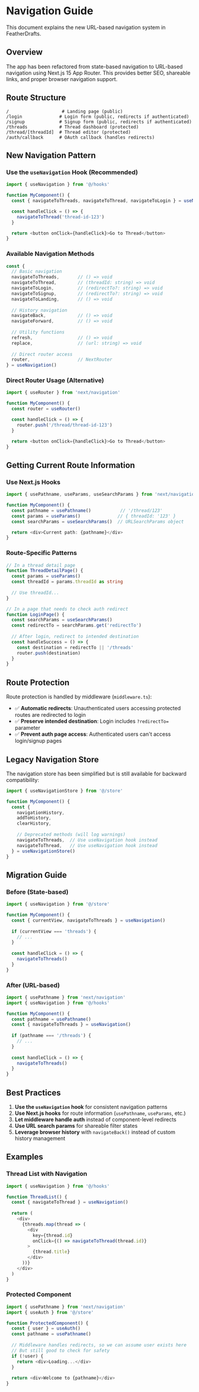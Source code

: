 # Navigation Guide

This document explains the new URL-based navigation system in FeatherDrafts.

## Overview

The app has been refactored from state-based navigation to URL-based navigation using Next.js 15 App Router. This provides better SEO, shareable links, and proper browser navigation support.

## Route Structure

```
/                    # Landing page (public)
/login              # Login form (public, redirects if authenticated)  
/signup             # Signup form (public, redirects if authenticated)
/threads            # Thread dashboard (protected)
/thread/[threadId]  # Thread editor (protected)
/auth/callback      # OAuth callback (handles redirects)
```

## New Navigation Pattern

### Use the `useNavigation` Hook (Recommended)

```typescript
import { useNavigation } from '@/hooks'

function MyComponent() {
  const { navigateToThreads, navigateToThread, navigateToLogin } = useNavigation()

  const handleClick = () => {
    navigateToThread('thread-id-123')
  }

  return <button onClick={handleClick}>Go to Thread</button>
}
```

### Available Navigation Methods

```typescript
const {
  // Basic navigation
  navigateToThreads,       // () => void
  navigateToThread,        // (threadId: string) => void
  navigateToLogin,         // (redirectTo?: string) => void
  navigateToSignup,        // (redirectTo?: string) => void
  navigateToLanding,       // () => void
  
  // History navigation
  navigateBack,            // () => void
  navigateForward,         // () => void
  
  // Utility functions
  refresh,                 // () => void
  replace,                 // (url: string) => void
  
  // Direct router access
  router,                  // NextRouter
} = useNavigation()
```

### Direct Router Usage (Alternative)

```typescript
import { useRouter } from 'next/navigation'

function MyComponent() {
  const router = useRouter()

  const handleClick = () => {
    router.push('/thread/thread-id-123')
  }

  return <button onClick={handleClick}>Go to Thread</button>
}
```

## Getting Current Route Information

### Use Next.js Hooks

```typescript
import { usePathname, useParams, useSearchParams } from 'next/navigation'

function MyComponent() {
  const pathname = usePathname()           // '/thread/123'
  const params = useParams()              // { threadId: '123' }
  const searchParams = useSearchParams()  // URLSearchParams object

  return <div>Current path: {pathname}</div>
}
```

### Route-Specific Patterns

```typescript
// In a thread detail page
function ThreadDetailPage() {
  const params = useParams()
  const threadId = params.threadId as string
  
  // Use threadId...
}

// In a page that needs to check auth redirect
function LoginPage() {
  const searchParams = useSearchParams()
  const redirectTo = searchParams.get('redirectTo')
  
  // After login, redirect to intended destination
  const handleSuccess = () => {
    const destination = redirectTo || '/threads'
    router.push(destination)
  }
}
```

## Route Protection

Route protection is handled by middleware (`middleware.ts`):

- ✅ **Automatic redirects**: Unauthenticated users accessing protected routes are redirected to login
- ✅ **Preserve intended destination**: Login includes `?redirectTo=` parameter
- ✅ **Prevent auth page access**: Authenticated users can't access login/signup pages

## Legacy Navigation Store

The navigation store has been simplified but is still available for backward compatibility:

```typescript
import { useNavigationStore } from '@/store'

function MyComponent() {
  const { 
    navigationHistory,
    addToHistory,
    clearHistory,
    
    // Deprecated methods (will log warnings)
    navigateToThreads,  // Use useNavigation hook instead
    navigateToThread,   // Use useNavigation hook instead
  } = useNavigationStore()
}
```

## Migration Guide

### Before (State-based)

```typescript
import { useNavigation } from '@/store'

function MyComponent() {
  const { currentView, navigateToThreads } = useNavigation()
  
  if (currentView === 'threads') {
    // ...
  }
  
  const handleClick = () => {
    navigateToThreads()
  }
}
```

### After (URL-based)

```typescript
import { usePathname } from 'next/navigation'
import { useNavigation } from '@/hooks'

function MyComponent() {
  const pathname = usePathname()
  const { navigateToThreads } = useNavigation()
  
  if (pathname === '/threads') {
    // ...
  }
  
  const handleClick = () => {
    navigateToThreads()
  }
}
```

## Best Practices

1. **Use the `useNavigation` hook** for consistent navigation patterns
2. **Use Next.js hooks** for route information (`usePathname`, `useParams`, etc.)
3. **Let middleware handle auth** instead of component-level redirects
4. **Use URL search params** for shareable filter states
5. **Leverage browser history** with `navigateBack()` instead of custom history management

## Examples

### Thread List with Navigation

```typescript
import { useNavigation } from '@/hooks'

function ThreadList() {
  const { navigateToThread } = useNavigation()
  
  return (
    <div>
      {threads.map(thread => (
        <div 
          key={thread.id}
          onClick={() => navigateToThread(thread.id)}
        >
          {thread.title}
        </div>
      ))}
    </div>
  )
}
```

### Protected Component

```typescript
import { usePathname } from 'next/navigation'
import { useAuth } from '@/store'

function ProtectedComponent() {
  const { user } = useAuth()
  const pathname = usePathname()
  
  // Middleware handles redirects, so we can assume user exists here
  // But still good to check for safety
  if (!user) {
    return <div>Loading...</div>
  }
  
  return <div>Welcome to {pathname}</div>
}
``` 